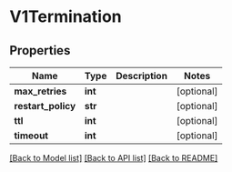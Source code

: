 # V1Termination

## Properties
Name | Type | Description | Notes
------------ | ------------- | ------------- | -------------
**max_retries** | **int** |  | [optional] 
**restart_policy** | **str** |  | [optional] 
**ttl** | **int** |  | [optional] 
**timeout** | **int** |  | [optional] 

[[Back to Model list]](../README.md#documentation-for-models) [[Back to API list]](../README.md#documentation-for-api-endpoints) [[Back to README]](../README.md)


